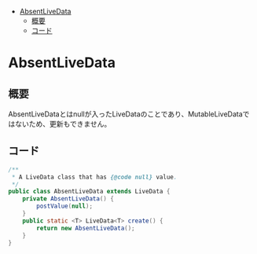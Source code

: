 <!-- TOC depthFrom:1 depthTo:6 withLinks:1 updateOnSave:1 orderedList:0 -->

- [AbsentLiveData](#absentlivedata)
	- [概要](#概要)
	- [コード](#コード)

<!-- /TOC -->


# AbsentLiveData

## 概要

AbsentLiveDataとはnullが入ったLiveDataのことであり、MutableLiveDataではないため、更新もできません。


## コード

```Java
/**
 * A LiveData class that has {@code null} value.
 */
public class AbsentLiveData extends LiveData {
    private AbsentLiveData() {
        postValue(null);
    }
    public static <T> LiveData<T> create() {
        return new AbsentLiveData();
    }
}
```

